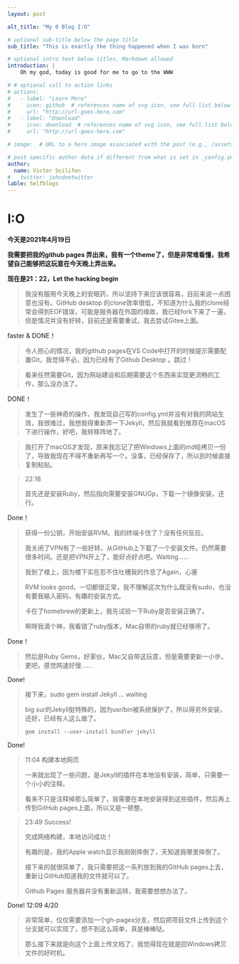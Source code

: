 ```yaml
---
layout: post

alt_title: "My 0 Blog I:O"

# optional sub-title below the page title
sub_title: "This is exactly the thing happened when I was born"

# optional intro text below titles, Markdown allowed
introduction: |
    Oh my god, today is good for me to go to the WWW

# # optional call to action links
# actions:
#   - label: "Learn More"
#     icon: github  # references name of svg icon, see full list below
#     url: "http://url-goes-here.com"
#   - label: "Download"
#     icon: download  # references name of svg icon, see full list below
#     url: "http://url-goes-here.com"

# image:  # URL to a hero image associated with the post (e.g., /assets/page-pic.jpg)

# post specific author data if different from what is set in _config.yml 
author:
  name: Victor Scilifen
#   twitter: johndoetwitter
lable: Selfblogs
---
```


# I:O

**今天是2021年4月19日**

**我需要把我的github pages 弄出来，我有一个theme了，但是非常难看懂，我希望自己能够把这玩意在今天晚上弄出来。**

**现在是21：22，Let the hacking begin**

> 我没有服用今天晚上的安眠药，所以坚持下来应该很容易，目前来说一点困意也没有。GitHub desktop 的clone效率很低，不知道为什么我的clone经常会得到EOF错误，可能是服务器在外国的缘故，我已经fork下来了一遍，但是情况并没有好转，目前还是需要重试，我去尝试Gitee上面。

faster & DONE！

> 令人担心的情况，我的github pages在VS Code中打开的时候提示需要配置Git，我觉得不必，因为已经有了Github Desktop 。跳过！

> 看来任然需要Git，因为网站建设和后期需要这个东西来实现更流畅的工作，那么没办法了。

DONE！

> 发生了一些神奇的操作，我发现自己写的config.yml并没有对我的网站生效，我很难过，我想我得重新弄一下Jekyll，然后我就看到推荐在macOS下进行操作，好吧，我转移阵地了。

> 我打开了macOS才发现，原来我忘记了把Windows上面的md给拷贝一份了，导致我现在不得不重新再写一个。没事，已经保存了，所以到时候直接复制粘贴。

> 22:18
>
> 首先还是安装Ruby，然后指向需要安装GNUGp，下载一个镜像安装，还行。

Done！

> 获得一份公钥，开始安装RVM。我的终端卡住了？没有任何反应。
>
> 我关闭了VPN有了一些好转，从GitHub上下载了一个安装文件。仍然需要很多时间。还是把VPN开上了，能好点好点吧。Waiting……
>
> 我到了楼上，因为楼下实在忍不住吐槽我的作息了Again，心塞
>
> RVM looks good，一切都很正常，我不理解这次为什么既没有sudo，也没有要我输入密码，有趣的安装方式。
>
> 卡在了homebrew的更新上，我先试验一下Ruby是否安装正确了。
>
> 啊呀我滴个神，我看错了ruby版本，Mac自带的ruby就已经够用了。

Done！

> 然后是Ruby Gems，好家伙，Mac又自带这玩意，但是需要更新一小步。更吧，感觉网速好慢……

Done!

> 接下来，sudo gem install Jekyll ... waiting
>
> big sur的Jekyll挺特殊的，因为usr/bin被系统保护了，所以得另外安装，还好，已经有人这么做了。
>
> ```shell
> gem install --user-install bundler jekyll
> ```

Done!

> 11:04 构建本地网页
>
> 一来就出现了一些问题，是Jekyll的插件在本地没有安装，简单，只需要一个小小的注释。
>
> 看来不只是注释掉那么简单了，我需要在本地安装得到这些插件，然后再上传到GitHub pages上面，所以又是一顿整。

> 23:49 Success!
>
> 完成网络构建，本地访问成功！
>
> 有趣的是，我的Apple watch显示我刚刚摔倒了，天知道我哪里摔倒了。
>
> 接下来的就很简单了，我只需要把这一系列放到我的GitHub pages上去，重新让GitHub知道我的文件就可以了。
>
> Github Pages 服务器并没有重新运转，我需要想想办法了。

Done! 12:09 4/20

> 非常简单，仅仅需要添加一个gh-pages分支，然后把项目文件上传到这个分支就可以实现了，想不到这么简单，真是棒棒哒。
>
> 那么接下来就是向这个上面上传文档了，我觉得现在就是回Windows拷贝文件的好时机。

